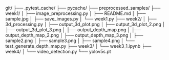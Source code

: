 git/
├── .pytest_cache/
├── pycache/
├── preprocessed_samples/
├── week1/
│   ├── image_preprocessing.py
│   ├── README.md
│   ├── sample.jpg
│   ├── save_images.py
│   └── week1.py
├── week2/
│   ├── 3d_processing.py
│   ├── output_3d_plot.png
│   ├── output_3d_plot_2.png
│   ├── output_3d_plot_3.png
│   ├── output_depth_map.png
│   ├── output_depth_map_2.png
│   ├── output_depth_map_3.png
│   ├── sample2.png
│   ├── sample3.png
│   ├── sample4.png
│   └── test_generate_depth_map.py
├── week3/
│   └── week3_1.ipynb
├── week4/
│   └── video_detection.py
└── yolov5s.pt
